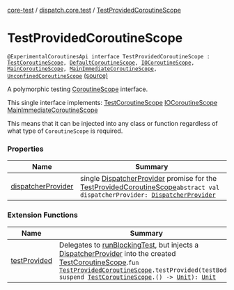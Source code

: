 [core-test](../../index.md) / [dispatch.core.test](../index.md) / [TestProvidedCoroutineScope](./index.md)

# TestProvidedCoroutineScope

`@ExperimentalCoroutinesApi interface TestProvidedCoroutineScope : `[`TestCoroutineScope`](https://kotlin.github.io/kotlinx.coroutines/kotlinx-coroutines-test/kotlinx.coroutines.test/-test-coroutine-scope/index.html)`, `[`DefaultCoroutineScope`](https://rbusarow.github.io/Dispatch/core/dispatch.core/-default-coroutine-scope/index.md)`, `[`IOCoroutineScope`](https://rbusarow.github.io/Dispatch/core/dispatch.core/-i-o-coroutine-scope/index.md)`, `[`MainCoroutineScope`](https://rbusarow.github.io/Dispatch/core/dispatch.core/-main-coroutine-scope/index.md)`, `[`MainImmediateCoroutineScope`](https://rbusarow.github.io/Dispatch/core/dispatch.core/-main-immediate-coroutine-scope/index.md)`, `[`UnconfinedCoroutineScope`](https://rbusarow.github.io/Dispatch/core/dispatch.core/-unconfined-coroutine-scope/index.md) [(source)](https://github.com/RBusarow/Dispatch/tree/master/core-test/src/main/java/dispatch/core/test/TestProvidedCoroutineScope.kt#L38)

A polymorphic testing [CoroutineScope](https://kotlin.github.io/kotlinx.coroutines/kotlinx-coroutines-core/kotlinx.coroutines/-coroutine-scope/index.html) interface.

This single interface implements:
[TestCoroutineScope](https://rbusarow.github.io/Dispatch/core/dispatch.core/-default-coroutine-scope/index.md)
[IOCoroutineScope](https://rbusarow.github.io/Dispatch/core/dispatch.core/-main-coroutine-scope/index.md)
[MainImmediateCoroutineScope](https://rbusarow.github.io/Dispatch/core/dispatch.core/-unconfined-coroutine-scope/index.md)

This means that it can be injected into any class or function
regardless of what type of `CoroutineScope` is required.

### Properties

| Name | Summary |
|---|---|
| [dispatcherProvider](dispatcher-provider.md) | single [DispatcherProvider](https://rbusarow.github.io/Dispatch/core/dispatch.core/-dispatcher-provider/index.md) promise for the [TestProvidedCoroutineScope](./index.md)`abstract val dispatcherProvider: `[`DispatcherProvider`](https://rbusarow.github.io/Dispatch/core/dispatch.core/-dispatcher-provider/index.md) |

### Extension Functions

| Name | Summary |
|---|---|
| [testProvided](../test-provided.md) | Delegates to [runBlockingTest](https://kotlin.github.io/kotlinx.coroutines/kotlinx-coroutines-test/kotlinx.coroutines.test/run-blocking-test.html), but injects a [DispatcherProvider](https://rbusarow.github.io/Dispatch/core/dispatch.core/-dispatcher-provider/index.md) into the created [TestCoroutineScope](https://kotlin.github.io/kotlinx.coroutines/kotlinx-coroutines-test/kotlinx.coroutines.test/-test-coroutine-scope/index.html).`fun `[`TestProvidedCoroutineScope`](./index.md)`.testProvided(testBody: suspend `[`TestCoroutineScope`](https://kotlin.github.io/kotlinx.coroutines/kotlinx-coroutines-test/kotlinx.coroutines.test/-test-coroutine-scope/index.html)`.() -> `[`Unit`](https://kotlinlang.org/api/latest/jvm/stdlib/kotlin/-unit/index.html)`): `[`Unit`](https://kotlinlang.org/api/latest/jvm/stdlib/kotlin/-unit/index.html) |
